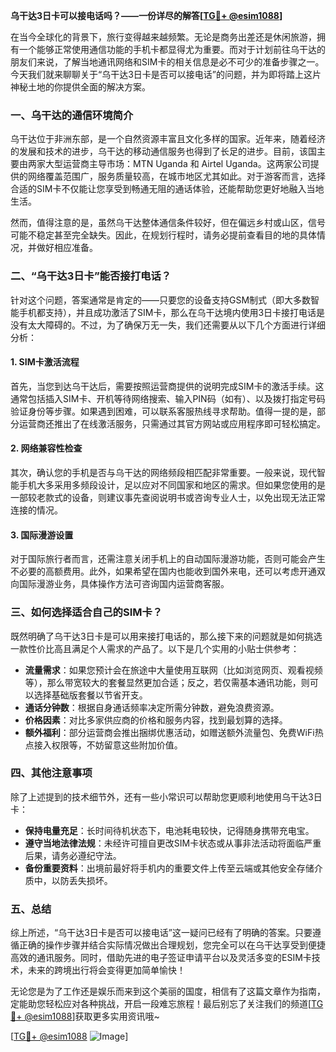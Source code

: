 **乌干达3日卡可以接电话吗？——一份详尽的解答[[TG💪+ @esim1088](https://t.me/s/esim1088)]**

在当今全球化的背景下，旅行变得越来越频繁。无论是商务出差还是休闲旅游，拥有一个能够正常使用通信功能的手机卡都显得尤为重要。而对于计划前往乌干达的朋友们来说，了解当地通讯网络和SIM卡的相关信息是必不可少的准备步骤之一。今天我们就来聊聊关于“乌干达3日卡是否可以接电话”的问题，并为即将踏上这片神秘土地的你提供全面的解决方案。

### 一、乌干达的通信环境简介

乌干达位于非洲东部，是一个自然资源丰富且文化多样的国家。近年来，随着经济的发展和技术的进步，乌干达的移动通信服务也得到了长足的进步。目前，该国主要由两家大型运营商主导市场：MTN Uganda 和 Airtel Uganda。这两家公司提供的网络覆盖范围广，服务质量较高，在城市地区尤其如此。对于游客而言，选择合适的SIM卡不仅能让您享受到畅通无阻的通话体验，还能帮助您更好地融入当地生活。

然而，值得注意的是，虽然乌干达整体通信条件较好，但在偏远乡村或山区，信号可能不稳定甚至完全缺失。因此，在规划行程时，请务必提前查看目的地的具体情况，并做好相应准备。

### 二、“乌干达3日卡”能否接打电话？

针对这个问题，答案通常是肯定的——只要您的设备支持GSM制式（即大多数智能手机都支持），并且成功激活了SIM卡，那么在乌干达境内使用3日卡接打电话是没有太大障碍的。不过，为了确保万无一失，我们还需要从以下几个方面进行详细分析：

#### 1. SIM卡激活流程
首先，当您到达乌干达后，需要按照运营商提供的说明完成SIM卡的激活手续。这通常包括插入SIM卡、开机等待网络搜索、输入PIN码（如有）、以及拨打指定号码验证身份等步骤。如果遇到困难，可以联系客服热线寻求帮助。值得一提的是，部分运营商还推出了在线激活服务，只需通过其官方网站或应用程序即可轻松搞定。

#### 2. 网络兼容性检查
其次，确认您的手机是否与乌干达的网络频段相匹配非常重要。一般来说，现代智能手机大多采用多频段设计，足以应对不同国家和地区的需求。但如果您使用的是一部较老款式的设备，则建议事先查阅说明书或咨询专业人士，以免出现无法正常连接的情况。

#### 3. 国际漫游设置
对于国际旅行者而言，还需注意关闭手机上的自动国际漫游功能，否则可能会产生不必要的高额费用。此外，如果希望在国内也能收到国外来电，还可以考虑开通双向国际漫游业务，具体操作方法可咨询国内运营商客服。

### 三、如何选择适合自己的SIM卡？

既然明确了乌干达3日卡是可以用来接打电话的，那么接下来的问题就是如何挑选一款性价比高且满足个人需求的产品了。以下是几个实用的小贴士供参考：

- **流量需求**：如果您预计会在旅途中大量使用互联网（比如浏览网页、观看视频等），那么带宽较大的套餐显然更加合适；反之，若仅需基本通讯功能，则可以选择基础版套餐以节省开支。
- **通话分钟数**：根据自身通话频率决定所需分钟数，避免浪费资源。
- **价格因素**：对比多家供应商的价格和服务内容，找到最划算的选择。
- **额外福利**：部分运营商会推出捆绑优惠活动，如赠送额外流量包、免费WiFi热点接入权限等，不妨留意这些附加价值。

### 四、其他注意事项

除了上述提到的技术细节外，还有一些小常识可以帮助您更顺利地使用乌干达3日卡：

- **保持电量充足**：长时间待机状态下，电池耗电较快，记得随身携带充电宝。
- **遵守当地法律法规**：未经许可擅自更改SIM卡状态或从事非法活动将面临严重后果，请务必遵纪守法。
- **备份重要资料**：出境前最好将手机内的重要文件上传至云端或其他安全存储介质中，以防丢失损坏。

### 五、总结

综上所述，“乌干达3日卡是否可以接电话”这一疑问已经有了明确的答案。只要遵循正确的操作步骤并结合实际情况做出合理规划，您完全可以在乌干达享受到便捷高效的通讯服务。同时，借助先进的电子签证申请平台以及灵活多变的ESIM卡技术，未来的跨境出行将会变得更加简单愉快！

无论您是为了工作还是娱乐而来到这个美丽的国度，相信有了这篇文章作为指南，定能助您轻松应对各种挑战，开启一段难忘旅程！最后别忘了关注我们的频道[[TG💪+ @esim1088](https://t.me/s/esim1088)]获取更多实用资讯哦~ 

[[TG💪+ @esim1088](https://t.me/s/esim1088) ![Image](https://i.postimg.cc/4NQfJmqS/Snipaste-2025-05-13-00-14-12.png)]